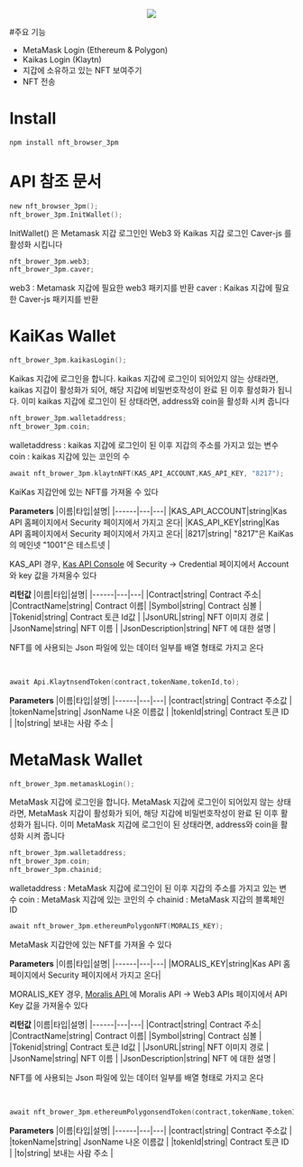 <p align="center">
<img src ="https://user-images.githubusercontent.com/41898132/199650760-67d26dae-de74-45a1-86b0-22b34944930c.gif">
</p>

#주요 기능

- MetaMask Login (Ethereum & Polygon)
- Kaikas Login (Klaytn)
- 지갑에 소유하고 있는 NFT 보여주기
- NFT 전송

# Install

```bash
npm install nft_browser_3pm
```

# API 참조 문서

```kotlin
new nft_browser_3pm();
nft_brower_3pm.InitWallet();
```

InitWallet() 은 Metamask 지갑 로그인인 Web3 와 Kaikas 지갑 로그인 Caver-js 를 활성화 시킵니다
</br>

```kotlin
nft_brower_3pm.web3;
nft_brower_3pm.caver;
```

web3 : Metamask 지갑에 필요한 web3 패키지를 반환
caver : Kaikas 지갑에 필요한 Caver-js 패키지를 반환

# KaiKas Wallet

```kotlin
nft_brower_3pm.kaikasLogin();
```

Kaikas 지갑에 로그인을 합니다. kaikas 지갑에 로그인이 되어있지 않는 상태라면, kaikas 지갑이 활성화가 되어, 해당 지갑에 비밀번호작성이 완료 된 이후 활성화가 됩니다. 이미 kaikas 지갑에 로그인이 된 상태라면, address와 coin을 활성화 시켜 줍니다
</br>

```kotlin
nft_brower_3pm.walletaddress;
nft_brower_3pm.coin;
```

walletaddress : kaikas 지갑에 로그인이 된 이후 지갑의 주소를 가지고 있는 변수
coin : kaikas 지갑에 있는 코인의 수
</br>

```kotlin
await nft_brower_3pm.klaytnNFT(KAS_API_ACCOUNT,KAS_API_KEY, "8217");
```

KaiKas 지갑안에 있는 NFT를 가져올 수 있다

**Parameters**
|이름|타입|설명|
|------|---|---|
|KAS_API_ACCOUNT|string|Kas API 홈페이지에서 Security 페이지에서 가지고 온다|
|KAS_API_KEY|string|Kas API 홈페이지에서 Security 페이지에서 가지고 온다|
|8217|string| "8217"은 KaiKas의 메인넷 "1001"은 테스트넷 |

KAS_API 경우, [Kas API Console](https://console.klaytnapi.com/ko/security/credential) 에 Security -> Credential 페이지에서 Account와 key 값을 가져올수 있다

**리턴값**
|이름|타입|설명|
|------|---|---|
|Contract|string| Contract 주소|
|ContractName|string| Contract 이름|
|Symbol|string| Contract 심볼 |
|Tokenid|string| Contract 토큰 Id값 |
|JsonURL|string| NFT 이미지 경로 |
|JsonName|string| NFT 이름 |
|JsonDescription|string| NFT 에 대한 설명 |

NFT를 에 사용되는 Json 파일에 있는 데이터 일부를 배열 형태로 가지고 온다

</br>

```kotlin
await Api.KlaytnsendToken(contract,tokenName,tokenId,to);
```

**Parameters**
|이름|타입|설명|
|------|---|---|
|contract|string| Contract 주소값 |
|tokenName|string| JsonName 나온 이름값 |
|tokenId|string| Contract 토큰 ID |
|to|string| 보내는 사람 주소 |

# MetaMask Wallet

```kotlin
nft_brower_3pm.metamaskLogin();
```

MetaMask 지갑에 로그인을 합니다. MetaMask 지갑에 로그인이 되어있지 않는 상태라면, MetaMask 지갑이 활성화가 되어, 해당 지갑에 비밀번호작성이 완료 된 이후 활성화가 됩니다. 이미 MetaMask 지갑에 로그인이 된 상태라면, address와 coin을 활성화 시켜 줍니다
</br>

```kotlin
nft_brower_3pm.walletaddress;
nft_brower_3pm.coin;
nft_brower_3pm.chainid;
```

walletaddress : MetaMask 지갑에 로그인이 된 이후 지갑의 주소를 가지고 있는 변수
coin : MetaMask 지갑에 있는 코인의 수
chainid : MetaMask 지갑의 블록체인 ID
</br>

```kotlin
await nft_brower_3pm.ethereumPolygonNFT(MORALIS_KEY);
```

MetaMask 지갑안에 있는 NFT를 가져올 수 있다

**Parameters**
|이름|타입|설명|
|------|---|---|
|MORALIS_KEY|string|Kas API 홈페이지에서 Security 페이지에서 가지고 온다|

MORALIS_KEY 경우, [Moralis API ](https://admin.moralis.io/web3apis) 에 Moralis API -> Web3 APIs 페이지에서 API Key 값을 가져올수 있다

**리턴값**
|이름|타입|설명|
|------|---|---|
|Contract|string| Contract 주소|
|ContractName|string| Contract 이름|
|Symbol|string| Contract 심볼 |
|Tokenid|string| Contract 토큰 Id값 |
|JsonURL|string| NFT 이미지 경로 |
|JsonName|string| NFT 이름 |
|JsonDescription|string| NFT 에 대한 설명 |

NFT를 에 사용되는 Json 파일에 있는 데이터 일부를 배열 형태로 가지고 온다

</br>

```kotlin
await nft_brower_3pm.ethereumPolygonsendToken(contract,tokenName,tokenId,to);
```

**Parameters**
|이름|타입|설명|
|------|---|---|
|contract|string| Contract 주소값 |
|tokenName|string| JsonName 나온 이름값 |
|tokenId|string| Contract 토큰 ID |
|to|string| 보내는 사람 주소 |
